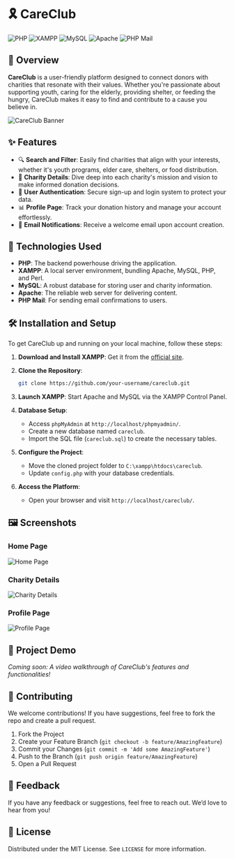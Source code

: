 
# 🎗️ CareClub

![PHP](https://img.shields.io/badge/PHP-777BB4?style=for-the-badge&logo=php&logoColor=white)
![XAMPP](https://img.shields.io/badge/XAMPP-FB7A24?style=for-the-badge&logo=apache&logoColor=white)
![MySQL](https://img.shields.io/badge/MySQL-4479A1?style=for-the-badge&logo=mysql&logoColor=white)
![Apache](https://img.shields.io/badge/Apache-D22128?style=for-the-badge&logo=apache&logoColor=white)
![PHP Mail](https://img.shields.io/badge/PHP_Mail-8892BF?style=for-the-badge&logo=php&logoColor=white)

## 🌟 Overview

**CareClub** is a user-friendly platform designed to connect donors with charities that resonate with their values. Whether you're passionate about supporting youth, caring for the elderly, providing shelter, or feeding the hungry, CareClub makes it easy to find and contribute to a cause you believe in.

![CareClub Banner](https://via.placeholder.com/1200x400?text=CareClub+Charity+Platform)

## ✨ Features

- 🔍 **Search and Filter**: Easily find charities that align with your interests, whether it's youth programs, elder care, shelters, or food distribution.
- 📜 **Charity Details**: Dive deep into each charity's mission and vision to make informed donation decisions.
- 🔐 **User Authentication**: Secure sign-up and login system to protect your data.
- 📊 **Profile Page**: Track your donation history and manage your account effortlessly.
- 📧 **Email Notifications**: Receive a welcome email upon account creation.

## 🚀 Technologies Used

- **PHP**: The backend powerhouse driving the application.
- **XAMPP**: A local server environment, bundling Apache, MySQL, PHP, and Perl.
- **MySQL**: A robust database for storing user and charity information.
- **Apache**: The reliable web server for delivering content.
- **PHP Mail**: For sending email confirmations to users.

## 🛠️ Installation and Setup

To get CareClub up and running on your local machine, follow these steps:

1. **Download and Install XAMPP**: Get it from the [official site](https://www.apachefriends.org/index.html).

2. **Clone the Repository**:

   ```bash
   git clone https://github.com/your-username/careclub.git
   ```

3. **Launch XAMPP**: Start Apache and MySQL via the XAMPP Control Panel.

4. **Database Setup**:
   - Access `phpMyAdmin` at `http://localhost/phpmyadmin/`.
   - Create a new database named `careclub`.
   - Import the SQL file (`careclub.sql`) to create the necessary tables.

5. **Configure the Project**:
   - Move the cloned project folder to `C:\xampp\htdocs\careclub`.
   - Update `config.php` with your database credentials.

6. **Access the Platform**:
   - Open your browser and visit `http://localhost/careclub/`.

## 🖼️ Screenshots

### Home Page
![Home Page](https://via.placeholder.com/800x400?text=Home+Page)

### Charity Details
![Charity Details](https://via.placeholder.com/800x400?text=Charity+Details)

### Profile Page
![Profile Page](https://via.placeholder.com/800x400?text=Profile+Page)

## 🎥 Project Demo

*Coming soon: A video walkthrough of CareClub's features and functionalities!*

## 🤝 Contributing

We welcome contributions! If you have suggestions, feel free to fork the repo and create a pull request.

1. Fork the Project
2. Create your Feature Branch (`git checkout -b feature/AmazingFeature`)
3. Commit your Changes (`git commit -m 'Add some AmazingFeature'`)
4. Push to the Branch (`git push origin feature/AmazingFeature`)
5. Open a Pull Request

## 💬 Feedback

If you have any feedback or suggestions, feel free to reach out. We’d love to hear from you!

## 📄 License

Distributed under the MIT License. See `LICENSE` for more information.
